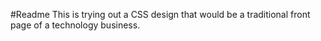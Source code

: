 #Readme
This is trying out a CSS design that would be a traditional front page of a technology business.
